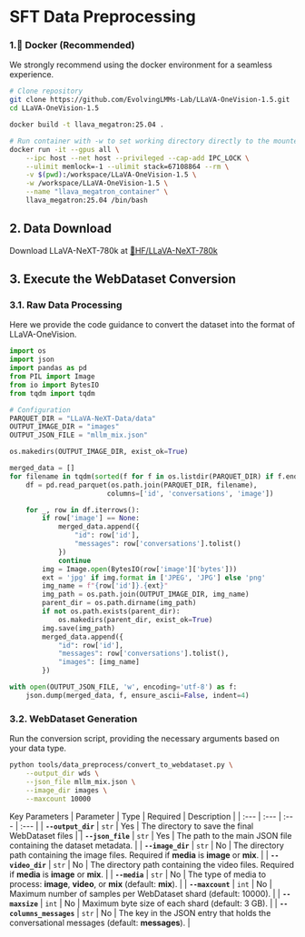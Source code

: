 # SFT Data Preprocessing

### 1.🐳 Docker (Recommended)

We strongly recommend using the docker environment for a seamless experience.

```bash
# Clone repository
git clone https://github.com/EvolvingLMMs-Lab/LLaVA-OneVision-1.5.git
cd LLaVA-OneVision-1.5

docker build -t llava_megatron:25.04 .

# Run container with -w to set working directory directly to the mounted volume
docker run -it --gpus all \
    --ipc host --net host --privileged --cap-add IPC_LOCK \
    --ulimit memlock=-1 --ulimit stack=67108864 --rm \
    -v $(pwd):/workspace/LLaVA-OneVision-1.5 \
    -w /workspace/LLaVA-OneVision-1.5 \
    --name "llava_megatron_container" \
    llava_megatron:25.04 /bin/bash
```

## 2\. Data Download

Download LLaVA-NeXT-780k at [🤗HF/LLaVA-NeXT-780k](https://huggingface.co/datasets/lmms-lab/LLaVA-NeXT-Data)


## 3\. Execute the WebDataset Conversion

### 3.1. Raw Data Processing
Here we provide the code guidance to convert the dataset into the format of LLaVA-OneVision.

```python
import os
import json
import pandas as pd
from PIL import Image
from io import BytesIO
from tqdm import tqdm

# Configuration
PARQUET_DIR = "LLaVA-NeXT-Data/data"
OUTPUT_IMAGE_DIR = "images"
OUTPUT_JSON_FILE = "mllm_mix.json"

os.makedirs(OUTPUT_IMAGE_DIR, exist_ok=True)

merged_data = []
for filename in tqdm(sorted(f for f in os.listdir(PARQUET_DIR) if f.endswith('.parquet'))):
    df = pd.read_parquet(os.path.join(PARQUET_DIR, filename),
                        columns=['id', 'conversations', 'image'])

    for _, row in df.iterrows():
        if row['image'] == None:
            merged_data.append({
                "id": row['id'],
                "messages": row['conversations'].tolist()
            })
            continue
        img = Image.open(BytesIO(row['image']['bytes']))
        ext = 'jpg' if img.format in ['JPEG', 'JPG'] else 'png'
        img_name = f"{row['id']}.{ext}"
        img_path = os.path.join(OUTPUT_IMAGE_DIR, img_name)
        parent_dir = os.path.dirname(img_path)
        if not os.path.exists(parent_dir):
            os.makedirs(parent_dir, exist_ok=True)
        img.save(img_path)
        merged_data.append({
            "id": row['id'],
            "messages": row['conversations'].tolist(),
            "images": [img_name]
        })

with open(OUTPUT_JSON_FILE, 'w', encoding='utf-8') as f:
    json.dump(merged_data, f, ensure_ascii=False, indent=4)

```


### 3.2. WebDataset Generation

Run the conversion script, providing the necessary arguments based on your data type.

```bash
python tools/data_preprocess/convert_to_webdataset.py \
    --output_dir wds \
    --json_file mllm_mix.json \
    --image_dir images \
    --maxcount 10000
```
Key Parameters
| Parameter | Type | Required | Description |
| :--- | :--- | :--- | :--- |
| **`--output_dir`** | `str` | Yes | The directory to save the final WebDataset files |
| **`--json_file`** | `str` | Yes | The path to the main JSON file containing the dataset metadata. |
| **`--image_dir`** | `str` | No | The directory path containing the image files. Required if **media** is **image** or **mix**. |
| **`--video_dir`** | `str` | No | The directory path containing the video files. Required if **media** is **image** or **mix**. |
| **`--media`** | `str` | No | The type of media to process: **image**, **video**, or **mix** (default: **mix**). |
| **`--maxcount`** | `int` | No | Maximum number of samples per WebDataset shard (default: $10000$). |
| **`--maxsize`** | `int` | No | Maximum byte size of each shard (default: $3$ GB). |
| **`--columns_messages`** | `str` | No | The key in the JSON entry that holds the conversational messages (default: **messages**). |